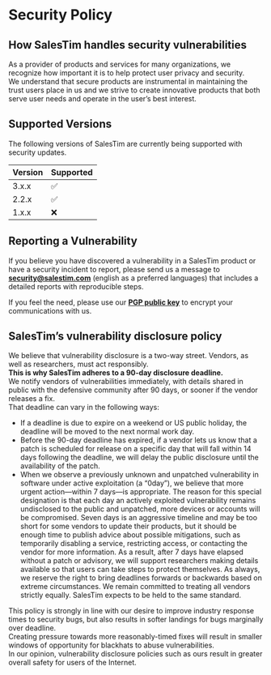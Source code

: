 # Security Policy

## How SalesTim handles security vulnerabilities

As a provider of products and services for many organizations, we recognize how important it is to help protect user privacy and security.  
We understand that secure products are instrumental in maintaining the trust users place in us and we strive to create innovative products that both serve user needs and operate in the user’s best interest.

## Supported Versions

The following versions of SalesTim are currently being supported with security updates.

| Version | Supported          |
| ------- | ------------------ |
| 3.x.x   | :white_check_mark: |
| 2.2.x   | :white_check_mark: |
| 1.x.x   | :x:                |

## Reporting a Vulnerability

If you believe you have discovered a vulnerability in a SalesTim product or have a security incident to report, please send us a message to **[security@salestim.com](mailto:security@salestim.com)** (english as a preferred languages) that includes a detailed reports with reproducible steps.  
  
If you feel the need, please use our **[PGP public key](https://developers.salestim.com/assets/encryption/PUBLIC-security@salestim.com-C97EEBEE66DCB9D1D3B372659320B5DCA21CE0A4.asc)** to encrypt your communications with us.


## SalesTim’s vulnerability disclosure policy
We believe that vulnerability disclosure is a two-way street. Vendors, as well as researchers, must act responsibly.  
**This is why SalesTim adheres to a 90-day disclosure deadline.**  
We notify vendors of vulnerabilities immediately, with details shared in public with the defensive community after 90 days, or sooner if the vendor releases a fix.  
That deadline can vary in the following ways:
- If a deadline is due to expire on a weekend or US public holiday, the deadline will be moved to the next normal work day.
- Before the 90-day deadline has expired, if a vendor lets us know that a patch is scheduled for release on a specific day that will fall within 14 days following the deadline, we will delay the public disclosure until the availability of the patch.
- When we observe a previously unknown and unpatched vulnerability in software under active exploitation (a “0day”), we believe that more urgent action—within 7 days—is appropriate. The reason for this special designation is that each day an actively exploited vulnerability remains undisclosed to the public and unpatched, more devices or accounts will be compromised. Seven days is an aggressive timeline and may be too short for some vendors to update their products, but it should be enough time to publish advice about possible mitigations, such as temporarily disabling a service, restricting access, or contacting the vendor for more information. As a result, after 7 days have elapsed without a patch or advisory, we will support researchers making details available so that users can take steps to protect themselves.
As always, we reserve the right to bring deadlines forwards or backwards based on extreme circumstances. We remain committed to treating all vendors strictly equally. SalesTim expects to be held to the same standard.

This policy is strongly in line with our desire to improve industry response times to security bugs, but also results in softer landings for bugs marginally over deadline.  
Creating pressure towards more reasonably-timed fixes will result in smaller windows of opportunity for blackhats to abuse vulnerabilities.  
In our opinion, vulnerability disclosure policies such as ours result in greater overall safety for users of the Internet.

<Classification label="public" />
